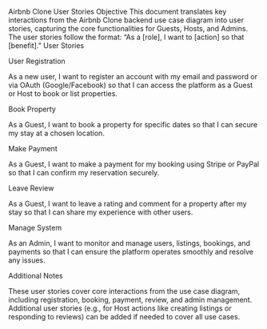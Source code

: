 Airbnb Clone User Stories
Objective
This document translates key interactions from the Airbnb Clone backend use case diagram into user stories, capturing the core functionalities for Guests, Hosts, and Admins. The user stories follow the format: “As a [role], I want to [action] so that [benefit].”
User Stories

User Registration

As a new user, I want to register an account with my email and password or via OAuth (Google/Facebook) so that I can access the platform as a Guest or Host to book or list properties.


Book Property

As a Guest, I want to book a property for specific dates so that I can secure my stay at a chosen location.


Make Payment

As a Guest, I want to make a payment for my booking using Stripe or PayPal so that I can confirm my reservation securely.


Leave Review

As a Guest, I want to leave a rating and comment for a property after my stay so that I can share my experience with other users.


Manage System

As an Admin, I want to monitor and manage users, listings, bookings, and payments so that I can ensure the platform operates smoothly and resolve any issues.



Additional Notes

These user stories cover core interactions from the use case diagram, including registration, booking, payment, review, and admin management.
Additional user stories (e.g., for Host actions like creating listings or responding to reviews) can be added if needed to cover all use cases.


